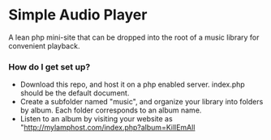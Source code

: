 # Simple Audio Player #

A lean php mini-site that can be dropped into the root of a music library for convenient playback.

### How do I get set up? ###

* Download this repo, and host it on a php enabled server. index.php should be the default document.
* Create a subfolder named "music", and organize your library into folders by album. Each folder corresponds to an album name.
* Listen to an album by visiting your website as "http://mylamphost.com/index.php?album=KillEmAll